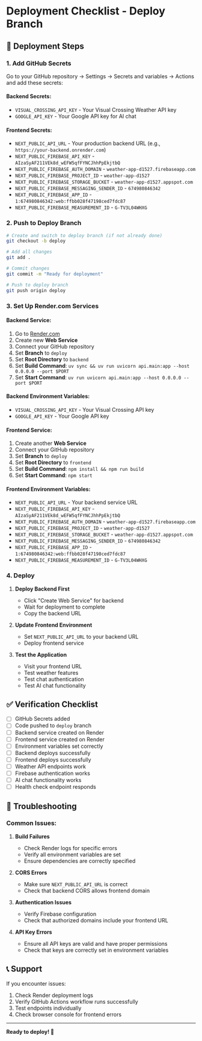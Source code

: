 # Deployment Checklist - Deploy Branch

## 🚀 Deployment Steps

### 1. Add GitHub Secrets

Go to your GitHub repository → Settings → Secrets and variables → Actions and add these secrets:

#### Backend Secrets:
- `VISUAL_CROSSING_API_KEY` - Your Visual Crossing Weather API key
- `GOOGLE_API_KEY` - Your Google API key for AI chat

#### Frontend Secrets:
- `NEXT_PUBLIC_API_URL` - Your production backend URL (e.g., `https://your-backend.onrender.com`)
- `NEXT_PUBLIC_FIREBASE_API_KEY` - `AIzaSyAF211VEk8d_wEFW5qfFYNCJhhPpEkjtbQ`
- `NEXT_PUBLIC_FIREBASE_AUTH_DOMAIN` - `weather-app-d1527.firebaseapp.com`
- `NEXT_PUBLIC_FIREBASE_PROJECT_ID` - `weather-app-d1527`
- `NEXT_PUBLIC_FIREBASE_STORAGE_BUCKET` - `weather-app-d1527.appspot.com`
- `NEXT_PUBLIC_FIREBASE_MESSAGING_SENDER_ID` - `674980846342`
- `NEXT_PUBLIC_FIREBASE_APP_ID` - `1:674980846342:web:ffbb028f47198ced7fdc87`
- `NEXT_PUBLIC_FIREBASE_MEASUREMENT_ID` - `G-TV3L04WHXG`

### 2. Push to Deploy Branch

```bash
# Create and switch to deploy branch (if not already done)
git checkout -b deploy

# Add all changes
git add .

# Commit changes
git commit -m "Ready for deployment"

# Push to deploy branch
git push origin deploy
```

### 3. Set Up Render.com Services

#### Backend Service:
1. Go to [Render.com](https://render.com)
2. Create new **Web Service**
3. Connect your GitHub repository
4. Set **Branch** to `deploy`
5. Set **Root Directory** to `backend`
6. Set **Build Command**: `uv sync && uv run uvicorn api.main:app --host 0.0.0.0 --port $PORT`
7. Set **Start Command**: `uv run uvicorn api.main:app --host 0.0.0.0 --port $PORT`

#### Backend Environment Variables:
- `VISUAL_CROSSING_API_KEY` - Your Visual Crossing API key
- `GOOGLE_API_KEY` - Your Google API key

#### Frontend Service:
1. Create another **Web Service**
2. Connect your GitHub repository
3. Set **Branch** to `deploy`
4. Set **Root Directory** to `frontend`
5. Set **Build Command**: `npm install && npm run build`
6. Set **Start Command**: `npm start`

#### Frontend Environment Variables:
- `NEXT_PUBLIC_API_URL` - Your backend service URL
- `NEXT_PUBLIC_FIREBASE_API_KEY` - `AIzaSyAF211VEk8d_wEFW5qfFYNCJhhPpEkjtbQ`
- `NEXT_PUBLIC_FIREBASE_AUTH_DOMAIN` - `weather-app-d1527.firebaseapp.com`
- `NEXT_PUBLIC_FIREBASE_PROJECT_ID` - `weather-app-d1527`
- `NEXT_PUBLIC_FIREBASE_STORAGE_BUCKET` - `weather-app-d1527.appspot.com`
- `NEXT_PUBLIC_FIREBASE_MESSAGING_SENDER_ID` - `674980846342`
- `NEXT_PUBLIC_FIREBASE_APP_ID` - `1:674980846342:web:ffbb028f47198ced7fdc87`
- `NEXT_PUBLIC_FIREBASE_MEASUREMENT_ID` - `G-TV3L04WHXG`

### 4. Deploy

1. **Deploy Backend First**
   - Click "Create Web Service" for backend
   - Wait for deployment to complete
   - Copy the backend URL

2. **Update Frontend Environment**
   - Set `NEXT_PUBLIC_API_URL` to your backend URL
   - Deploy frontend service

3. **Test the Application**
   - Visit your frontend URL
   - Test weather features
   - Test chat authentication
   - Test AI chat functionality

## ✅ Verification Checklist

- [ ] GitHub Secrets added
- [ ] Code pushed to `deploy` branch
- [ ] Backend service created on Render
- [ ] Frontend service created on Render
- [ ] Environment variables set correctly
- [ ] Backend deploys successfully
- [ ] Frontend deploys successfully
- [ ] Weather API endpoints work
- [ ] Firebase authentication works
- [ ] AI chat functionality works
- [ ] Health check endpoint responds

## 🔧 Troubleshooting

### Common Issues:

1. **Build Failures**
   - Check Render logs for specific errors
   - Verify all environment variables are set
   - Ensure dependencies are correctly specified

2. **CORS Errors**
   - Make sure `NEXT_PUBLIC_API_URL` is correct
   - Check that backend CORS allows frontend domain

3. **Authentication Issues**
   - Verify Firebase configuration
   - Check that authorized domains include your frontend URL

4. **API Key Errors**
   - Ensure all API keys are valid and have proper permissions
   - Check that keys are correctly set in environment variables

## 📞 Support

If you encounter issues:
1. Check Render deployment logs
2. Verify GitHub Actions workflow runs successfully
3. Test endpoints individually
4. Check browser console for frontend errors

---

**Ready to deploy! 🚀** 